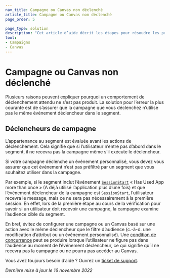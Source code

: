 ```yaml
---
nav_title: Campagne ou Canvas non déclenché
article_title: Campagne ou Canvas non déclenché
page_order: 5

page_type: solution
description: "Cet article d’aide décrit les étapes pour résoudre les problèmes liés aux campagnes ou aux Canvas qui ne se déclenchent pas comme prévu."
tool: 
- Campaigns
- Canvas
---
```


# Campagne ou Canvas non déclenché

Plusieurs raisons peuvent expliquer pourquoi un comportement de déclenchement attendu ne s’est pas produit. La solution pour l’erreur la plus courante est de s’assurer que la campagne que vous déclenchez n’utilise pas le même événement déclencheur dans le segment.

## Déclencheurs de campagne

L’appartenance au segment est évaluée avant les actions de déclenchement. Cela signifie que si l’utilisateur n’entre pas d’abord dans le segment, il ne recevra pas la campagne même s’il exécute le déclencheur.

Si votre campagne déclenche un événement personnalisé, vous devez vous assurer que cet événement n’est pas préfiltré par un segment que vous souhaitez utiliser dans la campagne. 

Par exemple, si le segment inclut l’événement [`SessionStart`][1] « Has Used App more than once » (A déjà utilisé l’application plus d’une fois) et que l’événement déclencheur de la campagne est `SessionStart`, l’utilisateur recevra le message, mais ce ne sera pas nécessairement à la première session. En effet, lors de la première étape au cours de la vérification pour savoir si un utilisateur doit recevoir une campagne, la campagne examine l’audience cible du segment. 

En bref, évitez de configurer une campagne ou un Canvas basé sur une action avec le même déclencheur que le filtre d’audience (c.-à-d. une modification d’attribut ou un événement personnalisé). Une [condition de concurrence][2] peut se produire lorsque l’utilisateur ne figure pas dans l’audience au moment de l’événement déclencheur, ce qui signifie qu’il ne recevra pas la campagne ou ne pourra pas accéder au Canvas.  

Vous avez toujours besoin d’aide ? Ouvrez un [ticket de support]({{site.baseurl}}/braze_support/).

_Dernière mise à jour le 16 novembre 2022_

[1]: {{site.baseurl}}/user_guide/data_and_analytics/braze_currents/event_glossary/customer_behavior_events/#session-start-event/
[2]: {{site.baseurl}}/user_guide/engagement_tools/testing/race_conditions/#race-conditions/